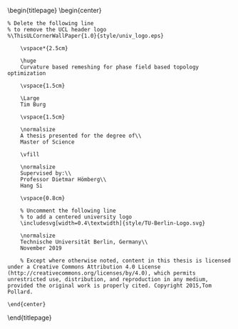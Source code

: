 <!-- 
This is the Latex-heavy title page. 
People outside UCL may want to remove the header logo 
and add the centred logo
-->

\begin{titlepage}
    \begin{center}

    % Delete the following line
    % to remove the UCL header logo
    %\ThisULCornerWallPaper{1.0}{style/univ_logo.eps}
        
        \vspace*{2.5cm}
        
        \huge
        Curvature based remeshing for phase field based topology optimization
        
        \vspace{1.5cm}
        
        \Large
        Tim Burg

        \vspace{1.5cm}

        \normalsize
        A thesis presented for the degree of\\
        Master of Science
        
        \vfill
        
        \normalsize
        Supervised by:\\
        Professor Dietmar Hömberg\\
        Hang Si

        \vspace{0.8cm}

        % Uncomment the following line
        % to add a centered university logo
        \includesvg[width=0.4\textwidth]{style/TU-Berlin-Logo.svg}
        
        \normalsize
        Technische Universität Berlin, Germany\\
        November 2019

        % Except where otherwise noted, content in this thesis is licensed under a Creative Commons Attribution 4.0 License (http://creativecommons.org/licenses/by/4.0), which permits unrestricted use, distribution, and reproduction in any medium, provided the original work is properly cited. Copyright 2015,Tom Pollard.

    \end{center}
\end{titlepage}
